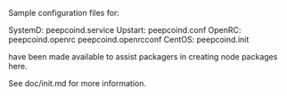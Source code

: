 Sample configuration files for:

SystemD: peepcoind.service
Upstart: peepcoind.conf
OpenRC:  peepcoind.openrc
         peepcoind.openrcconf
CentOS:  peepcoind.init

have been made available to assist packagers in creating node packages here.

See doc/init.md for more information.

